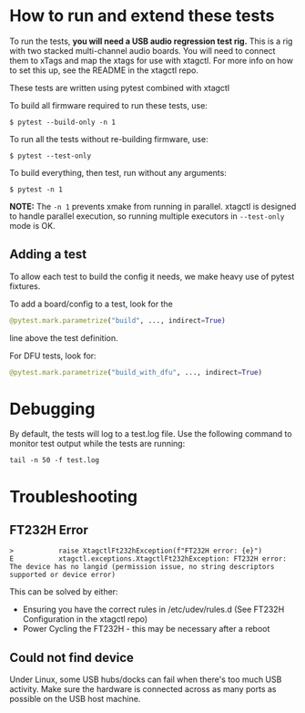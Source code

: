 How to run and extend these tests
=================================

To run the tests, **you will need a USB audio regression test rig.** This is a
rig with two stacked multi-channel audio boards. You will need to connect them
to xTags and map the xtags for use with xtagctl. For more info on how to set
this up, see the README in the xtagctl repo.

These tests are written using pytest combined with xtagctl

To build all firmware required to run these tests, use:
```
$ pytest --build-only -n 1
```

To run all the tests without re-building firmware, use:
```
$ pytest --test-only
```

To build everything, then test, run without any arguments:
```
$ pytest -n 1
```

**NOTE:** The `-n 1` prevents xmake from running in parallel. xtagctl is
designed to handle parallel execution, so running multiple executors in
`--test-only` mode is OK.

Adding a test
-------------

To allow each test to build the config it needs, we make heavy use of pytest
fixtures.

To add a board/config to a test, look for the 
``` python
@pytest.mark.parametrize("build", ..., indirect=True)
```
line above the test definition.

For DFU tests, look for:
``` python
@pytest.mark.parametrize("build_with_dfu", ..., indirect=True)
```

Debugging
=========

By default, the tests will log to a test.log file. Use the following command to
monitor test output while the tests are running:

```
tail -n 50 -f test.log
```

Troubleshooting
===============

## FT232H Error

```
>           raise XtagctlFt232hException(f"FT232H error: {e}")
E           xtagctl.exceptions.XtagctlFt232hException: FT232H error: The device has no langid (permission issue, no string descriptors supported or device error)
```

This can be solved by either:

- Ensuring you have the correct rules in /etc/udev/rules.d (See FT232H
  Configuration in the xtagctl repo)
- Power Cycling the FT232H - this may be necessary after a reboot

## Could not find device

Under Linux, some USB hubs/docks can fail when there's too much USB activity.
Make sure the hardware is connected across as many ports as possible on the USB
host machine.
